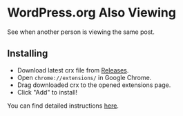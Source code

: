 # WordPress.org Also Viewing
See when another person is viewing the same post.

## Installing

* Download latest crx file from [Releases](https://github.com/octalmage/WordPress.org-Also-Viewing/releases).
* Open `chrome://extensions/` in Google Chrome. 
* Drag downloaded crx to the opened extensions page.
* Click "Add" to install!

You can find detailed instructions [here](http://www.howtogeek.com/120743/how-to-install-extensions-from-outside-the-chrome-web-store/).

